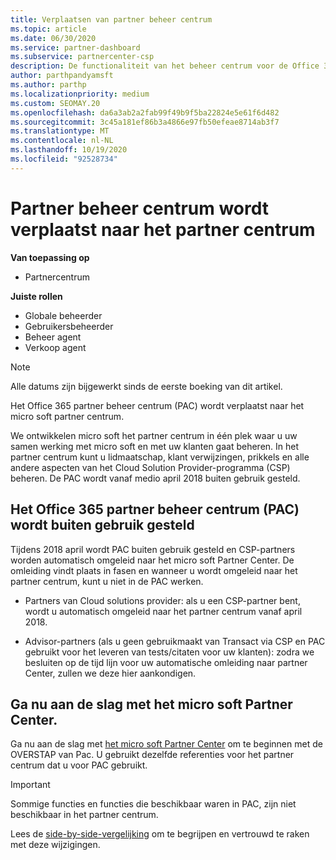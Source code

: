 ```yaml
---
title: Verplaatsen van partner beheer centrum
ms.topic: article
ms.date: 06/30/2020
ms.service: partner-dashboard
ms.subservice: partnercenter-csp
description: De functionaliteit van het beheer centrum voor de Office 365-partner wordt verplaatst naar het partner centrum. Ontdek wat dit betekent en hoe u dingen kunt doen in Partner Center.
author: parthpandyamsft
ms.author: parthp
ms.localizationpriority: medium
ms.custom: SEOMAY.20
ms.openlocfilehash: da6a3ab2a2fab99f49b9f5ba22824e5e61f6d482
ms.sourcegitcommit: 3c45a181ef86b3a4866e97fb50efeae8714ab3f7
ms.translationtype: MT
ms.contentlocale: nl-NL
ms.lasthandoff: 10/19/2020
ms.locfileid: "92528734"
---
```

# <a name="partner-admin-center-is-moving-to-the-partner-center"></a>Partner beheer centrum wordt verplaatst naar het partner centrum

**Van toepassing op**

- Partnercentrum

**Juiste rollen**
- Globale beheerder
- Gebruikersbeheerder
- Beheer agent
- Verkoop agent

> [!NOTE]  
> Alle datums zijn bijgewerkt sinds de eerste boeking van dit artikel.

Het Office 365 partner beheer centrum (PAC) wordt verplaatst naar het micro soft partner centrum.

We ontwikkelen micro soft het partner centrum in één plek waar u uw samen werking met micro soft en met uw klanten gaat beheren. In het partner centrum kunt u lidmaatschap, klant verwijzingen, prikkels en alle andere aspecten van het Cloud Solution Provider-programma (CSP) beheren. De PAC wordt vanaf medio april 2018 buiten gebruik gesteld.

## <a name="the-office-365-partner-admin-center-pac-will-be-retired"></a>Het Office 365 partner beheer centrum (PAC) wordt buiten gebruik gesteld

Tijdens 2018 april wordt PAC buiten gebruik gesteld en CSP-partners worden automatisch omgeleid naar het micro soft Partner Center. De omleiding vindt plaats in fasen en wanneer u wordt omgeleid naar het partner centrum, kunt u niet in de PAC werken. 

- Partners van Cloud solutions provider: als u een CSP-partner bent, wordt u automatisch omgeleid naar het partner centrum vanaf april 2018.

- Advisor-partners (als u geen gebruikmaakt van Transact via CSP en PAC gebruikt voor het leveren van tests/citaten voor uw klanten): zodra we besluiten op de tijd lijn voor uw automatische omleiding naar partner Center, zullen we deze hier aankondigen.

## <a name="start-using-the-microsoft-partner-center-now"></a>Ga nu aan de slag met het micro soft Partner Center.

Ga nu aan de slag met [het micro soft Partner Center](https://partnercenter.microsoft.com/) om te beginnen met de OVERSTAP van Pac.  U gebruikt dezelfde referenties voor het partner centrum dat u voor PAC gebruikt.

> [!IMPORTANT]  
> Sommige functies en functies die beschikbaar waren in PAC, zijn niet beschikbaar in het partner centrum.

 Lees de [side-by-side-vergelijking](moving-from-pac-to-pc.md) om te begrijpen en vertrouwd te raken met deze wijzigingen. 